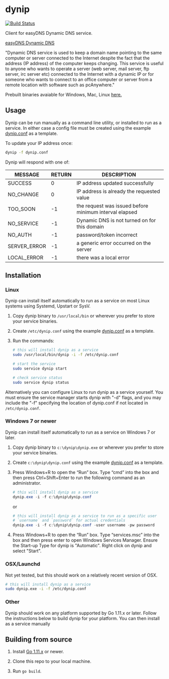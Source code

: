 # dynip

[![Build Status](https://travis-ci.org/wiggin77/dynip.svg?branch=master)](https://travis-ci.org/wiggin77/dynip)

Client for easyDNS Dynamic DNS service.

[easyDNS Dynamic DNS](https://kb.easydns.com/knowledge/dynamic-dns/)

"Dynamic DNS service is used to keep a domain name pointing to the same computer or server connected to the Internet despite the fact that the address (IP address) of the computer keeps changing. This service is useful to anyone who wants to operate a server (web server, mail server, ftp server, irc server etc) connected to the Internet with a dynamic IP or for someone who wants to connect to an office computer or server from a remote location with software such as pcAnywhere."

Prebuilt binaries avaiable for Windows, Mac, Linux [here.](https://github.com/wiggin77/dynip/releases)

## Usage

Dynip can be run manually as a command line utility, or installed to run as a service. In either case a config file must be created using the example [dynip.conf](./dynip.conf) as a template.

To update your IP address once:

```bash
dynip -f dynip.conf
```

Dynip will respond with one of:

| MESSAGE | RETURN | DESCRIPTION |
| ------- | ------ |----------- |
| SUCCESS | 0 |IP address updated successfully
| NO_CHANGE | 0 |IP address is already the requested value
| TOO_SOON | -1 |the request was issued before minimum interval elapsed
| NO_SERVICE | -1 | Dynamic DNS is not turned on for this domain
| NO_AUTH | -1 |password/token incorrect
| SERVER_ERROR | -1 | a generic error occurred on the server
| LOCAL_ERROR | -1 | there was a local error

## Installation

### Linux

Dynip can install itself automatically to run as a service on most Linux systems using Systemd, Upstart or SysV.

1. Copy dynip binary to `/usr/local/bin` or wherever you prefer to store your service binaries.

2. Create `/etc/dynip.conf` using the example [dynip.conf](./dynip.conf) as a template.

3. Run the commands:

      ```bash
      # this will install dynip as a service
      sudo /usr/local/bin/dynip -i -f /etc/dynip.conf

      # start the service
      sudo service dynip start

      # check service status
      sudo service dynip status
      ```

Alternatively you can configure Linux to run dynip as a service yourself. You must ensure the service manager starts dynip with "-d" flags, and you may include the "-f" specifying the location of dynip.conf if not located in `/etc/dynip.conf`.

### Windows 7 or newer

Dynip can install itself automatically to run as a service on Windows 7 or later.

1. Copy dynip binary to `c:\dynip\dynip.exe` or wherever you prefer to store your service binaries.

2. Create `c:\dynip\dynip.conf` using the example [dynip.conf](./dynip.conf) as a template.

3. Press Windows+R to open the “Run” box. Type “cmd” into the box and then press Ctrl+Shift+Enter to run the following command as an administrator.

      ```powershell
      # this will install dynip as a service
      dynip.exe -i -f c:\dynip\dynip.conf
      ```

      or

      ```powershell
      # this will install dynip as a service to run as a specific user
      # `username` and `password` for actual credentials
      dynip.exe -i -f c:\dynip\dynip.conf -user username -pw password
      ```

4. Press Windows+R to open the “Run” box. Type “services.msc” into the box and then press enter to open Windows Services Manager. Ensure the Start-up Type for dynip is "Automatic". Right click on dynip and select "Start".

### OSX/Launchd

Not yet tested, but this should work on a relatively recent version of OSX.

```bash
# this will install dynip as a service
sudo dynip.exe -i -f /etc/dynip.conf
```

### Other

Dynip should work on any platform supported by Go 1.11.x or later. Follow the instructions below to build dynip for your platform. You can then install as a service manually

## Building from source

1. Install [Go 1.11.x](https://golang.org/dl/) or newer.

2. Clone this repo to your local machine.

3. Run `go build`.
